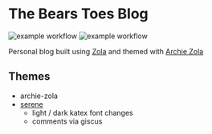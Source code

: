 # The Bears Toes Blog
![example workflow](https://github.com/github/docs/actions/workflows/zola-deploy-action.yml/badge.svg)
![example workflow](https://github.com/github/docs/actions/workflows/zola-deploy-action.yml/badge.svg?branch=gh-pages)

Personal blog built using [Zola](https://www.getzola.org/) and themed with [Archie Zola](https://www.getzola.org/themes/archie-zola/)

## Themes
- archie-zola
- [serene](https://www.getzola.org/themes/serene/)
    - light / dark katex font changes
    - comments via giscus
